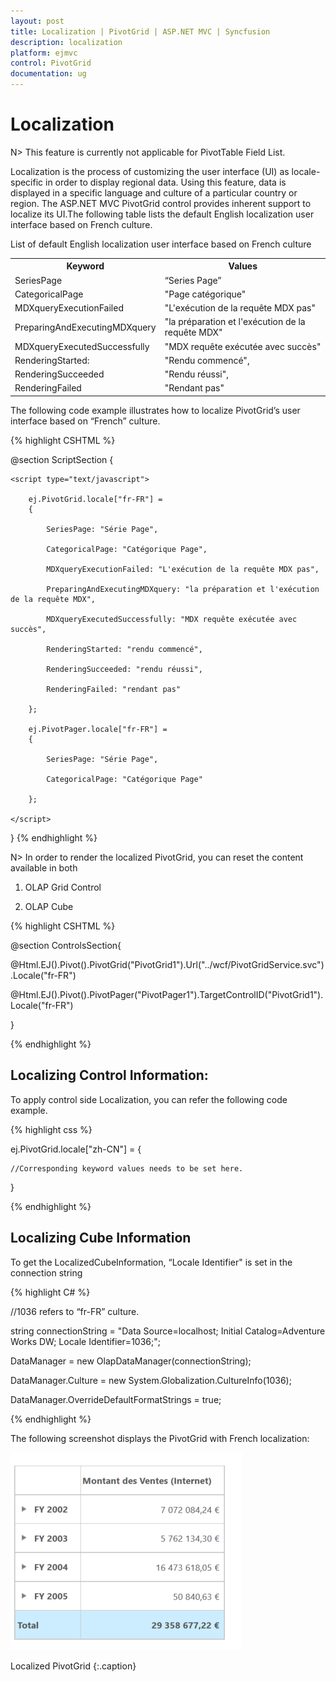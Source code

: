 ```yaml
---
layout: post
title: Localization | PivotGrid | ASP.NET MVC | Syncfusion
description: localization
platform: ejmvc
control: PivotGrid
documentation: ug
---
```


# Localization

N> This feature is currently not applicable for PivotTable Field List.

Localization is the process of customizing the user interface (UI) as locale-specific in order to display regional data. Using this feature, data is displayed in a specific language and culture of a particular country or region. The ASP.NET MVC PivotGrid control provides inherent support to localize its UI.The following table lists the default English localization user interface based on French culture. 

List of default English localization user interface based on French culture

<table>
<tr>
<th>
Keyword</th><th>
Values</th></tr>
<tr>
<td>
SeriesPage</td><td>
“Series Page”</td></tr>
<tr>
<td>
CategoricalPage</td><td>
"Page catégorique"</td></tr>
<tr>
<td>
MDXqueryExecutionFailed</td><td>
"L'exécution de la requête MDX pas"</td></tr>
<tr>
<td>
PreparingAndExecutingMDXquery</td><td>
"la préparation et l'exécution de la requête MDX"</td></tr>
<tr>
<td>
MDXqueryExecutedSuccessfully</td><td>
"MDX requête exécutée avec succès"</td></tr>
<tr>
<td>
RenderingStarted:</td><td>
"Rendu commencé",</td></tr>
<tr>
<td>
RenderingSucceeded</td><td>
"Rendu réussi",</td></tr>
<tr>
<td>
RenderingFailed</td><td>
"Rendant pas"</td></tr>
</table>


The following code example illustrates how to localize PivotGrid’s user interface based on “French” culture.


{% highlight CSHTML %}

@section ScriptSection
{

	<script type="text/javascript">

		ej.PivotGrid.locale["fr-FR"] = 
		{

			SeriesPage: "Série Page",

			CategoricalPage: "Catégorique Page", 

			MDXqueryExecutionFailed: "L'exécution de la requête MDX pas",

			PreparingAndExecutingMDXquery: "la préparation et l'exécution de la requête MDX",

			MDXqueryExecutedSuccessfully: "MDX requête exécutée avec succès",                   

			RenderingStarted: "rendu commencé",           

			RenderingSucceeded: "rendu réussi",

			RenderingFailed: "rendant pas"

		};

		ej.PivotPager.locale["fr-FR"] = 
		{

			SeriesPage: "Série Page",

			CategoricalPage: "Catégorique Page"

		};

	</script>             

}
{% endhighlight %}



N> In order to render the localized PivotGrid, you can reset the content available in both

1. OLAP Grid Control

2. OLAP Cube

{% highlight CSHTML %}

@section ControlsSection{

@Html.EJ().Pivot().PivotGrid("PivotGrid1").Url("../wcf/PivotGridService.svc").Locale("fr-FR")

@Html.EJ().Pivot().PivotPager("PivotPager1").TargetControlID("PivotGrid1").Locale("fr-FR")

}

{% endhighlight %}


## Localizing Control Information: 

To apply control side Localization, you can refer the following code example.

{% highlight css %}

ej.PivotGrid.locale["zh-CN"] = 
{

	//Corresponding keyword values needs to be set here.

} 

{% endhighlight %}

## Localizing Cube Information

To get the LocalizedCubeInformation, “Locale Identifier" is set in the connection string


{% highlight C# %}


//1036 refers to “fr-FR” culture.

string connectionString = "Data Source=localhost; Initial Catalog=Adventure Works DW; Locale Identifier=1036;";

DataManager = new OlapDataManager(connectionString);

DataManager.Culture = new System.Globalization.CultureInfo(1036);

DataManager.OverrideDefaultFormatStrings = true;

{% endhighlight %}

The following screenshot displays the PivotGrid with French localization:

![](Localization_images/Localization_img1.png)

Localized PivotGrid
{:.caption}
